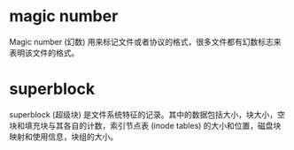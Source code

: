 # magic number

Magic number (幻数) 用来标记文件或者协议的格式，很多文件都有幻数标志来表明该文件的格式。

# superblock

superblock (超级块) 是文件系统特征的记录。其中的数据包括大小，块大小，空块和填充块与其各自的计数，索引节点表 (inode tables) 的大小和位置，磁盘块映射和使用信息，块组的大小。

